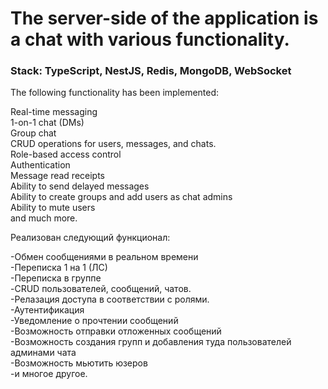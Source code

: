 # The server-side of the application is a chat with various functionality.<br>

### Stack: TypeScript, NestJS, Redis, MongoDB, WebSocket

The following functionality has been implemented:

Real-time messaging<br>
1-on-1 chat (DMs)<br>
Group chat<br>
CRUD operations for users, messages, and chats.<br>
Role-based access control<br>
Authentication<br>
Message read receipts<br>
Ability to send delayed messages<br>
Ability to create groups and add users as chat admins<br>
Ability to mute users<br>
and much more.<br>

Реализован следующий функционал:

-Обмен сообщениями в реальном времени<br>
-Переписка 1 на 1 (ЛС)<br> -Переписка в группе<br> -CRUD пользователей, сообщений, чатов.<br> -Релазация доступа в соответствии с ролями.<br>
-Аутентификация<br> -Уведомление о прочтении сообщений<br> -Возможность отправки отложенных сообщений<br>
-Возможность создания групп и добавления туда пользователей админами чата<br> -Возможность мьютить юзеров<br> -и многое другое.<br>
